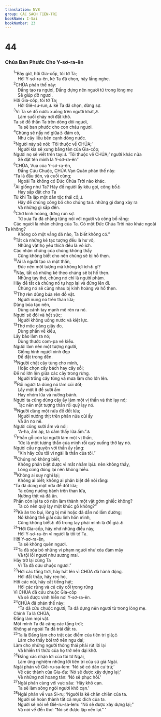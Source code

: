 ```yaml
---
translation: NVB
group: CÁC SÁCH TIÊN-TRI
bookName: I-Sai 
bookNumber: 23
---
```


<div class="title"><h1>44</h1><h3>Chúa Ban Phước Cho Y-sơ-ra-ên </h3></div>
<span class="verse es_44_1">  <sup>1</sup>“Bây giờ, hỡi Gia-cốp, tôi tớ Ta; <br/>   Hỡi Y-sơ-ra-ên, kẻ Ta đã chọn, hãy lắng nghe. <br/></span>
<span class="verse es_44_2">  <sup>2</sup>CHÚA phán thế này: <br/>   Đấng tạo ra ngươi, Đấng dựng nên ngươi từ trong lòng mẹ <br/>   Sẽ giúp đỡ ngươi. <br/>  Hỡi Gia-cốp, tôi tớ Ta; <br/>   Hỡi Giê-su-run,<a data-toggle="tooltip" data-placement="bottom" title="Một tên khác của Y-sơ-ra-ên. Dân 23:10; Phục 32:15; 33:5, 26">⚓</a> kẻ Ta đã chọn, đừng sợ. <br/></span>
<span class="verse es_44_3">  <sup>3</sup>Vì Ta sẽ đổ nước xuống trên người khát,<a data-toggle="tooltip" data-placement="bottom" title="Ctd: vùng khô hạn">⚓</a><br/>   Làm suối chảy nơi đất khô. <br/>  Ta sẽ đổ thần Ta trên dòng dõi ngươi, <br/>   Ta sẽ ban phước cho con cháu ngươi. <br/></span>
<span class="verse es_44_4">  <sup>4</sup>Chúng sẽ nẩy nở giữa<a data-toggle="tooltip" data-placement="bottom" title="Các văn bản cổ Qa và Tg: như cỏ">⚓</a> đám cỏ, <br/>   Như cây liễu bên cạnh dòng nước. <br/></span>
<span class="verse es_44_5">  <sup>5</sup>Người này sẽ nói: ‘Tôi thuộc về CHÚA;’ <br/>   Người kia sẽ xưng bằng tên của Gia-cốp; <br/>  Người nọ sẽ viết trên tay:<a data-toggle="tooltip" data-placement="bottom" title="Theo phong tục thời ấy, người ta ghi tên chủ trên tay một nô lệ">⚓</a> ‘Tôi thuộc về CHÚA;’ người khác nữa <br/>   Sẽ đặt tên mình là Y-sơ-ra-ên” <br/></span>
<span class="verse es_44_6">  <sup>6</sup>CHÚA, Vua của Y-sơ-ra-ên, <br/>   Đấng Cứu Chuộc, CHÚA Vạn Quân phán thế này: <br/>  “Ta là đầu tiên, và cuối cùng; <br/>   Ngoài Ta không có Đức Chúa Trời nào khác. <br/></span>
<span class="verse es_44_7">  <sup>7</sup>Ai giống như Ta? Hãy để người ấy kêu gọi, công bố<a data-toggle="tooltip" data-placement="bottom" title="Ctd: tiên tri">⚓</a><br/>   Hay sắp đặt cho Ta <br/>  Từ khi Ta lập một dân tộc thái cổ;<a data-toggle="tooltip" data-placement="bottom" title="Ctd: vĩnh cửu">⚓</a><br/>   Hãy để chúng công bố cho chúng ta<a data-toggle="tooltip" data-placement="bottom" title="Nt: họ">⚓</a> những gì đang xảy ra <br/>   Và những gì sắp đến. <br/></span>
<span class="verse es_44_8">  <sup>8</sup>Chớ kinh hoàng, đừng run sợ. <br/>   Từ xưa Ta đã chẳng từng nói với ngươi và công bố rằng: <br/>  Các ngươi là nhân chứng của Ta. Có một Đức Chúa Trời nào khác ngoài Ta không? <br/>   Không có một vầng đá nào, Ta biết không có.” <br/></span>
<span class="verse es_44_9">  <sup>9</sup>Tất cả những kẻ tạc tượng đều là hư vô, <br/>   Những vật họ yêu thích đều là vô ích. <br/>  Các nhân chứng của chúng không thấy <br/>   Cũng không biết cho nên chúng sẽ bị hổ thẹn. <br/></span>
<span class="verse es_44_10">  <sup>10</sup>Ai là người tạo ra một thần, <br/>   Đúc nên một tượng mà không lợi ích<a data-toggle="tooltip" data-placement="bottom" title="Ctd: được lợi gì">⚓</a> gì? <br/></span>
<span class="verse es_44_11">  <sup>11</sup>Này, tất cả những kẻ theo chúng sẽ bị hổ thẹn. <br/>   Những tay thợ, chúng nó chỉ là người phàm. <br/>  Hãy để tất cả chúng nó tụ họp lại và đứng lên đi. <br/>   Chúng nó sẽ cùng nhau bị kinh hoàng và hổ thẹn. <br/></span>
<span class="verse es_44_12">  <sup>12</sup>Thợ rèn dùng búa rèn đồ vật. <br/>   Người nung nó trên than lửa; <br/>  Dùng búa tạo nên, <br/>   Dùng cánh tay mạnh mẽ rèn ra nó. <br/>  Người sẽ đói và hết sức; <br/>   Người không uống nước và kiệt lực. <br/></span>
<span class="verse es_44_13">  <sup>13</sup>Thợ mộc căng giây đo, <br/>   Dùng phấn vẽ kiểu, <br/>  Lấy bào làm ra nó; <br/>   Dùng thước com-pa vẽ kiểu. <br/>  Người làm nên một tượng người, <br/>   Giống hình người xinh đẹp <br/>   Để đặt trong đền. <br/></span>
<span class="verse es_44_14">  <sup>14</sup>Người chặt cây tùng cho mình, <br/>   Hoặc chọn cây bách hay cây sồi; <br/>  Để nó lớn lên giữa các cây trong rừng. <br/>   Người trồng cây tùng và mưa làm cho lớn lên. <br/></span>
<span class="verse es_44_15">  <sup>15</sup>Rồi người ta dùng nó làm củi đốt; <br/>   Lấy một ít để sưởi ấm <br/>   Hay nhóm lửa và nướng bánh. <br/>  Người ta cũng dùng cây ấy làm một vị thần và thờ lạy nó; <br/>   Tạc nên một tượng thần rồi quỳ lạy nó. <br/></span>
<span class="verse es_44_16">  <sup>16</sup>Người dùng một nửa để đốt lửa; <br/>   Người nướng thịt trên phân nửa củi ấy <br/>   Và ăn no nê. <br/>  Người cũng sưởi ấm và nói: <br/>   “A-ha, ấm áp, ta cảm thấy lửa ấm.”<a data-toggle="tooltip" data-placement="bottom" title="Nt: ta thấy lửa">⚓</a><br/></span>
<span class="verse es_44_17">  <sup>17</sup>Phần gỗ còn lại người làm một vị thần, <br/>   Tức là một tượng thần của mình rồi quỳ xuống thờ lạy nó. <br/>  Người cầu nguyện với thần ấy rằng: <br/>   “Xin hãy cứu tôi vì ngài là thần của tôi.” <br/></span>
<span class="verse es_44_18">  <sup>18</sup>Chúng nó không biết, <br/>   Không phân biệt được vì mắt nhắm lại<a data-toggle="tooltip" data-placement="bottom" title="Ý nghĩa không chắc chắn. Có thể xuất phát từ tabah: bị bôi bẩn; hay tuah: bôi bẩn, trát, phủ đầy">⚓</a> nên không thấy, <br/>   Lòng cũng đóng lại nên không hiểu. <br/></span>
<span class="verse es_44_19">  <sup>19</sup>Không ai suy nghĩ lại; <br/>   Không ai biết; không ai phân biệt để nói rằng: <br/>  “Ta đã dùng một nửa để đốt lửa; <br/>   Ta cũng nướng bánh trên than lửa, <br/>   Nướng thịt và đã ăn. <br/>  Phần còn lại ta có nên làm thành một vật gớm ghiếc không? <br/>   Ta có nên quỳ lạy một khúc gỗ không?” <br/></span>
<span class="verse es_44_20">  <sup>20</sup>Kẻ ăn tro bụi, lòng bị mê hoặc đã dẫn nó lầm đường; <br/>   Nó không thể giải cứu linh hồn mình, <br/>   Cũng không biết<a data-toggle="tooltip" data-placement="bottom" title="Nt: nói">⚓</a> đồ trong tay phải mình là đồ giả.<a data-toggle="tooltip" data-placement="bottom" title="Ctd: cũng không thể nói: không phải đồ trong tay phải tôi là đồ giả sao?">⚓</a><br/></span>
<span class="verse es_44_21">  <sup>21</sup>“Hỡi Gia-cốp, hãy nhớ những điều này, <br/>   Hỡi Y-sơ-ra-ên vì người là tôi tớ Ta. <br/>  Hỡi Y-sơ-ra-ên, <br/>   Ta sẽ không quên ngươi. <br/></span>
<span class="verse es_44_22">  <sup>22</sup>Ta đã xóa bỏ những vi phạm ngươi như xóa đám mây <br/>   Và tội lỗi ngươi như sương mai. <br/>  Hãy trở lại cùng Ta <br/>   Vì Ta đã cứu chuộc ngươi.” <br/></span>
<span class="verse es_44_23">  <sup>23</sup>Hỡi các tầng trời, hãy hát lên vì CHÚA đã hành động. <br/>   Hỡi đất thấp, hãy reo hò, <br/>  Hỡi các núi, hãy cất tiếng hát; <br/>   Hỡi các rừng và cả cây cối trong rừng <br/>  Vì CHÚA đã cứu chuộc Gia-cốp <br/>   Và sẽ được vinh hiển nơi Y-sơ-ra-ên. <br/></span>
<span class="verse es_44_24">  <sup>24</sup>CHÚA đã phán thế này: <br/>   “Ta đã cứu chuộc ngươi; Ta đã dựng nên ngươi từ trong lòng mẹ. <br/>  Chính Ta là CHÚA, <br/>  Đấng làm mọi vật. <br/>  Một mình Ta đã căng các tầng trời; <br/>  Không ai ngoài Ta đã trải đất ra. <br/></span>
<span class="verse es_44_25">  <sup>25</sup>Ta là Đấng làm cho trật các điềm của tiên tri giả;<a data-toggle="tooltip" data-placement="bottom" title="Ctd: kẻ nói dối">⚓</a><br/>   Làm cho thầy bói trở nên ngu dại; <br/>  Làm cho những người thông thái phải rút lời lại <br/>   Và khiến tri thức của họ trở nên dại khờ. <br/></span>
<span class="verse es_44_26">  <sup>26</sup>Đấng xác nhận lời của tôi tớ Ngài, <br/>   Làm ứng nghiệm những lời tiên tri của sứ giả Ngài. <br/>  Ngài phán về Giê-ru-sa-lem: ‘Nó sẽ có dân cư trú;’ <br/>   Về các thành của Giu-đa: ‘Nó sẽ được xây dựng lại;’ <br/>   Về những nơi hoang tàn: ‘Nó sẽ phục hồi.’ <br/></span>
<span class="verse es_44_27">  <sup>27</sup>Ngài phán cùng với vực sâu: ‘Hãy khô cạn. <br/>   Ta sẽ làm sông ngòi ngươi khô cạn.’ <br/></span>
<span class="verse es_44_28">  <sup>28</sup>Ngài phán về vua Si-ru: ‘Người là kẻ chăn chiên của ta. <br/>   Người sẽ hoàn thành tất cả mục đích của ta. <br/>   Người sẽ nói về Giê-ru-sa-lem: “Nó sẽ được xây dựng lại;” <br/>   Và nói về đền thờ: “Nó sẽ được lập nền lại.” ’ <br/></span>
